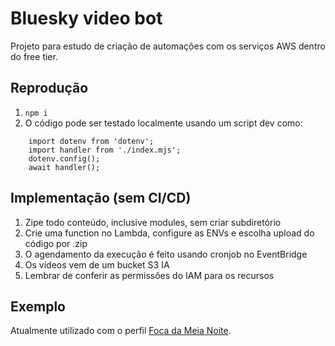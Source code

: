 # Bluesky video bot

Projeto para estudo de criação de automações com os serviços AWS dentro do free tier.

## Reprodução
1. `npm i`
2. O código pode ser testado localmente usando um script dev como:
```
    import dotenv from 'dotenv';
    import handler from './index.mjs';
    dotenv.config();
    await handler();
```
## Implementação (sem CI/CD)
1. Zipe todo conteúdo, inclusive modules, sem criar subdiretório
2. Crie uma function no Lambda, configure as ENVs e escolha upload do código por .zip
3. O agendamento da execução é feito usando cronjob no EventBridge
4. Os vídeos vem de um bucket S3 IA
5. Lembrar de conferir as permissões do IAM para os recursos

## Exemplo
Atualmente utilizado com o perfil [Foca da Meia Noite](https://bsky.app/profile/focadameianoite.bsky.social).